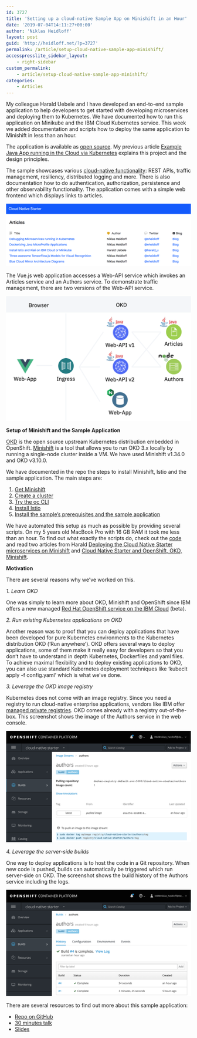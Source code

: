```yaml
---
id: 3727
title: 'Setting up a cloud-native Sample App on Minishift in an Hour'
date: '2019-07-04T14:11:27+00:00'
author: 'Niklas Heidloff'
layout: post
guid: 'http://heidloff.net/?p=3727'
permalink: /article/setup-cloud-native-sample-app-minishift/
accesspresslite_sidebar_layout:
    - right-sidebar
custom_permalink:
    - article/setup-cloud-native-sample-app-minishift/
categories:
    - Articles
---
```


My colleague Harald Uebele and I have developed an end-to-end sample application to help developers to get started with developing microservices and deploying them to Kubernetes. We have documented how to run this application on Minikube and the IBM Cloud Kubernetes service. This week we added documentation and scripts how to deploy the same application to Minishift in less than an hour.

The application is available as [open source](https://github.com/IBM/cloud-native-starter). My previous article [Example Java App running in the Cloud via Kubernetes](http://heidloff.net/article/example-java-app-cloud-kubernetes) explains this project and the design principles.

The sample showcases various [cloud-native functionality](https://github.com/IBM/cloud-native-starter#demos): REST APIs, traffic management, resiliency, distributed logging and more. There is also documentation how to do authentication, authorization, persistence and other observability functionality. The application comes with a simple web frontend which displays links to articles.

![image](/assets/img/2019/07/okd-web-app.png)

The Vue.js web application accesses a Web-API service which invokes an Articles service and an Authors service. To demonstrate traffic management, there are two versions of the Web-API service.

![image](/assets/img/2019/07/okd-sample-architecture.png)

**Setup of Minishift and the Sample Application**

[OKD](https://www.okd.io/) is the open source upstream Kubernetes distribution embedded in OpenShift. [Minishift](https://github.com/minishift/minishift) is a tool that allows you to run OKD 3.x locally by running a single-node cluster inside a VM. We have used Minishift v1.34.0 and OKD v3.10.0.

We have documented in the repo the steps to install Minishift, Istio and the sample application. The main steps are:

1. [Get Minishift](https://github.com/IBM/cloud-native-starter/blob/master/documentation/MinishiftDeployment.md#1-get-minishift)
2. [Create a cluster](https://github.com/IBM/cloud-native-starter/blob/master/documentation/MinishiftDeployment.md#2-create-a-minishift-cluster)
3. [Try the oc CLI](https://github.com/IBM/cloud-native-starter/blob/master/documentation/MinishiftDeployment.md#3-oc)
4. [Install Istio](https://github.com/IBM/cloud-native-starter/blob/master/documentation/MinishiftDeployment.md#4-install-istio)
5. [Install the sample’s prerequisites and the sample application](https://github.com/IBM/cloud-native-starter/blob/master/documentation/MinishiftDeployment.md#5-initial-deployment-of-cloud-native-starter)

We have automated this setup as much as possible by providing several scripts. On my 5 years old MacBook Pro with 16 GB RAM it took me less than an hour. To find out what exactly the scripts do, check out the [code](https://github.com/IBM/cloud-native-starter/tree/master/minishift-scripts) and read two articles from Harald [Deploying the Cloud Native Starter microservices on Minishift](https://haralduebele.blog/2019/07/03/deploying-the-cloud-native-starter-microservices-on-minishift/) and [Cloud Native Starter and OpenShift, OKD, Minishift](https://haralduebele.blog/2019/06/28/cloud-native-starter-and-openshift-okd-minishift/).

**Motivation**

There are several reasons why we’ve worked on this.

*1. Learn OKD*

One was simply to learn more about OKD, Minishift and OpenShift since IBM offers a new managed [Red Hat OpenShift service on the IBM Cloud](https://cloud.ibm.com/docs/containers?topic=containers-openshift_tutorial) (beta).

*2. Run existing Kubernetes applications on OKD*

Another reason was to proof that you can deploy applications that have been developed for pure Kubernetes environments to the Kubernetes distribution OKD (‘Run anywhere’). OKD offers several ways to deploy applications, some of them make it really easy for developers so that you don’t have to understand in depth Kubernetes, Dockerfiles and yaml files. To achieve maximal flexibility and to deploy existing applications to OKD, you can also use standard Kubernetes deployment techniques like ‘kubeclt apply -f config.yaml’ which is what we’ve done.

*3. Leverage the OKD image registry*

Kubernetes does not come with an image registry. Since you need a registry to run cloud-native enterprise applications, vendors like IBM offer [managed private registries](https://www.ibm.com/cloud/container-registry). OKD comes already with a registry out-of-the-box. This screenshot shows the image of the Authors service in the web console.

![image](/assets/img/2019/07/okd-image-registry.png)

*4. Leverage the server-side builds*

One way to deploy applications is to host the code in a Git repository. When new code is pushed, builds can automatically be triggered which run server-side on OKD. The screenshot shows the build history of the Authors service including the logs.

![image](/assets/img/2019/07/okd-builds.png)

There are several resources to find out more about this sample application:

- [Repo on GitHub](https://github.com/IBM/cloud-native-starter)
- [30 minutes talk](http://heidloff.net/recording-of-talk-how-to-develop-your-first-cloud-native-applications-with-java/)
- [Slides](https://github.com/nheidloff/cloud-native-starter/blob/master/documentation/OneHourTalk.pdf)